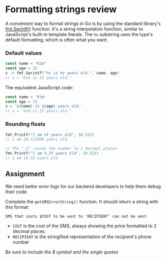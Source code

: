 # Formatting strings review

A convenient way to format strings in Go is by using the standard library's [fmt.Sprintf()](https://pkg.go.dev/fmt#example-Sprintf) function. It's a string interpolation function, similar to JavaScript's built-in template literals. The `%v` substring uses the type's default formatting, which is often what you want.

### Default values

```go
const name = "Kim"
const age = 22
s := fmt.Sprintf("%v is %v years old.", name, age)
// s = "Kim is 22 years old."
```

The equivalent JavaScript code:

```js
const name = 'Kim'
const age = 22
s = `${name} is ${age} years old.`
// s = "Kim is 22 years old."
```

### Rounding floats

```go
fmt.Printf("I am %f years old", 10.523)
// I am 10.523000 years old

// The ".2" rounds the number to 2 decimal places
fmt.Printf("I am %.2f years old", 10.523)
// I am 10.53 years old
```

## Assignment

We need better error logs for our backend developers to help them debug their code.

Complete the `getSMSErrorString()` function. It should return a string with this format:

```
SMS that costs $COST to be sent to 'RECIPIENT' can not be sent
```

* `COST` is the cost of the SMS, always showing the price formatted to 2 decimal places.
* `RECIPIENT` is the stringified representation of the recipient's phone number

*Be sure to include the $ symbol and the single quotes*
